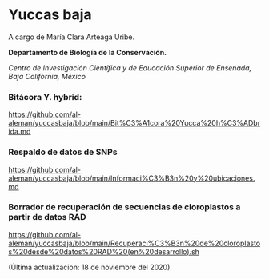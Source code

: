 # Yuccas baja

A cargo de María Clara Arteaga Uribe. 

**Departamento de Biología de la Conservación.**

_Centro de Investigación Científica y de Educación Superior de Ensenada, Baja California, México_

### Bitácora Y. hybrid:
https://github.com/al-aleman/yuccasbaja/blob/main/Bit%C3%A1cora%20Yucca%20h%C3%ADbrida.md

### Respaldo de datos de SNPs
https://github.com/al-aleman/yuccasbaja/blob/main/Informaci%C3%B3n%20y%20ubicaciones.md

### Borrador de recuperación de secuencias de cloroplastos a partir de datos RAD
https://github.com/al-aleman/yuccasbaja/blob/main/Recuperaci%C3%B3n%20de%20cloroplastos%20desde%20datos%20RAD%20(en%20desarrollo).sh

(Última actualizacion: 18 de noviembre del 2020)

